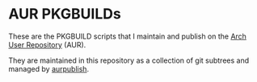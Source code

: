 # AUR PKGBUILDs

These are the PKGBUILD scripts that I maintain and publish on the [Arch User
Repository][aur] (AUR).

They are maintained in this repository as a collection of git subtrees and
managed by [aurpublish][aurpublish].

[aur]: https://aur.archlinux.org/
[aurpublish]: https://github.com/eli-schwartz/aurpublish
